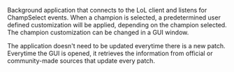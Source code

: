 Background application that connects to the LoL client and listens for ChampSelect events. When a champion is selected, a predetermined user defined customization will be applied, depending on the champion selected. The champion customization can be changed in a GUI window.

The application doesn't need to be updated everytime there is a new patch. Everytime the GUI is opened, it retrieves the information from official or community-made sources that update every patch.

